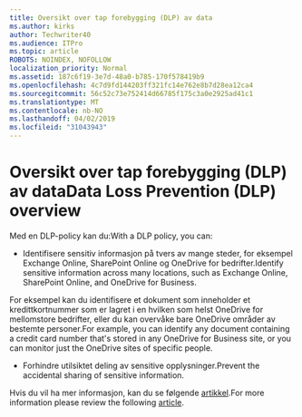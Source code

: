 ```yaml
---
title: Oversikt over tap forebygging (DLP) av data
ms.author: kirks
author: Techwriter40
ms.audience: ITPro
ms.topic: article
ROBOTS: NOINDEX, NOFOLLOW
localization_priority: Normal
ms.assetid: 187c6f19-3e7d-48a0-b785-170f578419b9
ms.openlocfilehash: 4c7d9fd144203ff321fc14e762e8b7d28ea12ca4
ms.sourcegitcommit: 56c52c73e752414d66785f175c3a0e2925ad41c1
ms.translationtype: MT
ms.contentlocale: nb-NO
ms.lasthandoff: 04/02/2019
ms.locfileid: "31043943"
---
```

# <a name="data-loss-prevention-dlp-overview"></a><span data-ttu-id="82489-102">Oversikt over tap forebygging (DLP) av data</span><span class="sxs-lookup"><span data-stu-id="82489-102">Data Loss Prevention (DLP) overview</span></span>

<span data-ttu-id="82489-103">Med en DLP-policy kan du:</span><span class="sxs-lookup"><span data-stu-id="82489-103">With a DLP policy, you can:</span></span>

- <span data-ttu-id="82489-104">Identifisere sensitiv informasjon på tvers av mange steder, for eksempel Exchange Online, SharePoint Online og OneDrive for bedrifter.</span><span class="sxs-lookup"><span data-stu-id="82489-104">Identify sensitive information across many locations, such as Exchange Online, SharePoint Online, and OneDrive for Business.</span></span>


<span data-ttu-id="82489-105">For eksempel kan du identifisere et dokument som inneholder et kredittkortnummer som er lagret i en hvilken som helst OneDrive for mellomstore bedrifter, eller du kan overvåke bare OneDrive områder av bestemte personer.</span><span class="sxs-lookup"><span data-stu-id="82489-105">For example, you can identify any document containing a credit card number that's stored in any OneDrive for Business site, or you can monitor just the OneDrive sites of specific people.</span></span>

- <span data-ttu-id="82489-106">Forhindre utilsiktet deling av sensitive opplysninger.</span><span class="sxs-lookup"><span data-stu-id="82489-106">Prevent the accidental sharing of sensitive information.</span></span>


<span data-ttu-id="82489-107">Hvis du vil ha mer informasjon, kan du se følgende [artikkel](https://docs.microsoft.com/en-us/office365/securitycompliance/data-loss-prevention-policies).</span><span class="sxs-lookup"><span data-stu-id="82489-107">For more information please review the following [article](https://docs.microsoft.com/en-us/office365/securitycompliance/data-loss-prevention-policies).</span></span>

